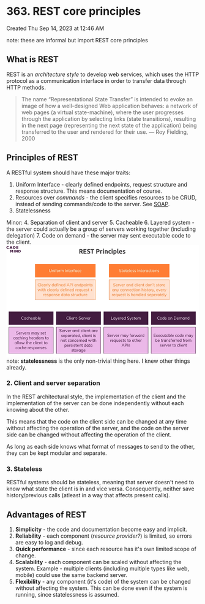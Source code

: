 # 363. REST core principles
Created Thu Sep 14, 2023 at 12:46 AM

note: these are informal but import REST core principles

## What is REST
REST is an *architecture style* to develop web services, which uses the HTTP protocol as a communication interface in order to transfer data through HTTP methods.

> The name “Representational State Transfer” is intended to evoke an image of how a well-designed Web application behaves: a network of web pages (a virtual state-machine), where the user progresses through the application by selecting links (state transitions), resulting in the next page (representing the next state of the application) being transferred to the user and rendered for their use.
> &mdash; Roy Fielding, 2000


## Principles of REST
A RESTful system should have these major traits:
1. Uniform Interface - clearly defined endpoints, request structure and response structure. This means documentation of course.
2. Resources over *commands* - the client specifies resources to be CRUD, instead of sending commands/code to the server. See  [SOAP](https://www.reddit.com/r/learnprogramming/comments/u2erbr/comment/i4j8f6d/?utm_source=share&utm_medium=web2x&context=3).
3. Statelessness
   
Minor:
4. Separation of client and server
5. Cacheable
6. Layered system - the server could actually be a group of servers working together (including delegation)
7. Code on demand - the server may sent executable code to the client.
![](../../../../assets/363_REST_and_core_principles-image-1-1d84a321.png)
note: **statelessness** is the only non-trivial thing here. I knew other things already.
### 2. Client and server separation
In the REST architectural style, the implementation of the client and the implementation of the server can be done independently without each knowing about the other.

This means that the code on the client side can be changed at any time without affecting the operation of the server, and the code on the server side can be changed without affecting the operation of the client.

As long as each side knows what format of messages to send to the other, they can be kept modular and separate.
### 3. Stateless
RESTful systems should be stateless, meaning that server doesn't need to know what state the client is in and vice versa. Consequently, neither save history/previous calls (atleast in a way that affects present calls).



## Advantages of REST
1. **Simplicity** - the code and documentation become easy and implicit.
2. **Reliability** - each component (*resource provider?*) is limited, so errors are easy to log and debug.
3. **Quick performance** - since each resource has it's own limited scope of change.
4. **Scalability** - each component can be scaled without affecting the system. Example - multiple clients (including multiple types like web, mobile) could use the same backend server.
5. **Flexibility** - any component (it's code) of the system can be changed without affecting the system. This can be done even if the system is running, since statelessness is assumed.